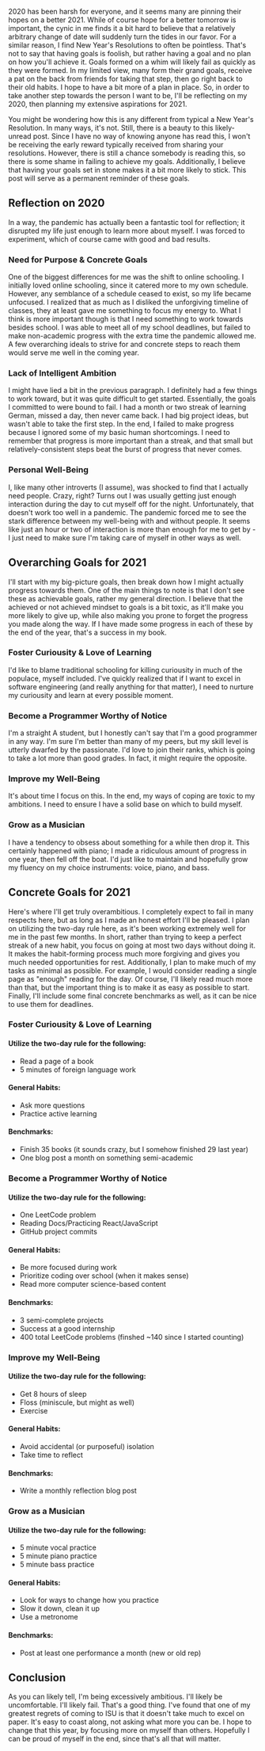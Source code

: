2020 has been harsh for everyone, and it seems many are pinning their hopes on a better 2021. While of course hope for a better tomorrow is important,
the cynic in me finds it a bit hard to believe that a relatively arbitrary change of date will suddenly turn the tides in our favor. For a similar
reason, I find New Year's Resolutions to often be pointless. That's not to say that having goals is foolish, but rather having a goal and no plan
on how you'll achieve it. Goals formed on a whim will likely fail as quickly as they were formed. In my limited view, many form their grand goals,
receive a pat on the back from friends for taking that step, then go right back to their old habits. I hope to have a bit more of a plan in place. 
So, in order to take another step towards the person I want to be, I'll be reflecting on my 2020, then planning my extensive aspirations for 2021.

You might be wondering how this is any different from typical a New Year's Resolution. In many ways, it's not. Still, there is a beauty to this likely-unread 
post. Since I have no way of knowing anyone has read this, I won't be receiving the early reward typically received from sharing your resolutions. 
However, there is still a chance somebody is reading this, so there is some shame in failing to achieve my goals. Additionally, I believe that having your 
goals set in stone makes it a bit more likely to stick. This post will serve as a permanent reminder of these goals. 


## Reflection on 2020
In a way, the pandemic has actually been a fantastic tool for reflection; it disrupted my life just enough to learn more about myself. I was forced to
experiment, which of course came with good and bad results.

### Need for Purpose & Concrete Goals
One of the biggest differences for me was the shift to online schooling. I initially loved online schooling, since it catered more to my own schedule. However, 
any semblance of a schedule ceased to exist, so my life became unfocused. I realized that as much as I disliked the unforgiving timeline of classes, they at 
least gave me something to focus my energy to. What I think is more important though is that I need something to work towards besides school. I was able to 
meet all of my school deadlines, but failed to make non-academic progress with the extra time the pandemic allowed me. A few overarching ideals to strive for
and concrete steps to reach them would serve me well in the coming year.

### Lack of Intelligent Ambition
I might have lied a bit in the previous paragraph. I definitely had a few things to work toward, but it was quite difficult to get started. Essentially, the 
goals I committed to were bound to fail. I had a month or two streak of learning German, missed a day, then never came back. I had big project ideas, but wasn't
able to take the first step. In the end, I failed to make progress because I ignored some of my basic human shortcomings. I need to remember that progress is more 
important than a streak, and that small but relatively-consistent steps beat the burst of progress that never comes.

### Personal Well-Being
I, like many other introverts (I assume), was shocked to find that I actually need people. Crazy, right? Turns out I was usually getting just enough interaction
during the day to cut myself off for the night. Unfortunately, that doesn't work too well in a pandemic. The pandemic forced me to see the stark difference between
my well-being with and without people. It seems like just an hour or two of interaction is more than enough for me to get by - I just need to make sure I'm taking
care of myself in other ways as well.

## Overarching Goals for 2021
I'll start with my big-picture goals, then break down how I might actually progress towards them. One of the main things to note is that I don't see these as 
achievable goals, rather my general direction. I believe that the achieved or not achieved mindset to goals is a bit toxic, as it'll make you more likely to give
up, while also making you prone to forget the progress you made along the way. If I have made some progress in each of these by the end of the year, that's a 
success in my book.

### Foster Curiousity & Love of Learning
I'd like to blame traditional schooling for killing curiousity in much of the populace, myself included. I've quickly realized that if I want to excel in software
engineering (and really anything for that matter), I need to nurture my curiousity and learn at every possible moment.

### Become a Programmer Worthy of Notice
I'm a straight A student, but I honestly can't say that I'm a good programmer in any way. I'm sure I'm better than many of my peers, but my skill level is utterly
dwarfed by the passionate. I'd love to join their ranks, which is going to take a lot more than good grades. In fact, it might require the opposite.

### Improve my Well-Being
It's about time I focus on this. In the end, my ways of coping are toxic to my ambitions. I need to ensure I have a solid base on which to build myself.

### Grow as a Musician
I have a tendency to obsess about something for a while then drop it. This certainly happened with piano; I made a ridiculous amount of progress in one year, then
fell off the boat. I'd just like to maintain and hopefully grow my fluency on my choice instruments: voice, piano, and bass.

## Concrete Goals for 2021
Here's where I'll get truly overambitious. I completely expect to fail in many respects here, but as long as I made an honest effort I'll be pleased. I plan on
utilizing the two-day rule here, as it's been working extremely well for me in the past few months. In short, rather than trying to keep a perfect streak of a new
habit, you focus on going at most two days without doing it. It makes the habit-forming process much more forgiving and gives you much needed opportunities for
rest. Additionally, I plan to make much of my tasks as minimal as possible. For example, I would consider reading a single page as "enough" reading for the day.
Of course, I'll likely read much more than that, but the important thing is to make it as easy as possible to start. Finally, I'll include some final concrete
benchmarks as well, as it can be nice to use them for deadlines.

### Foster Curiousity & Love of Learning

#### Utilize the two-day rule for the following:
- Read a page of a book
- 5 minutes of foreign language work

#### General Habits:
- Ask more questions
- Practice active learning

#### Benchmarks:
- Finish 35 books (it sounds crazy, but I somehow finished 29 last year)
- One blog post a month on something semi-academic

### Become a Programmer Worthy of Notice

#### Utilize the two-day rule for the following:
- One LeetCode problem
- Reading Docs/Practicing React/JavaScript
- GitHub project commits

#### General Habits:
- Be more focused during work
- Prioritize coding over school (when it makes sense)
- Read more computer science-based content

#### Benchmarks:
- 3 semi-complete projects
- Success at a good internship
- 400 total LeetCode problems (finshed ~140 since I started counting)

### Improve my Well-Being

#### Utilize the two-day rule for the following:
- Get 8 hours of sleep
- Floss (miniscule, but might as well)
- Exercise

#### General Habits:
- Avoid accidental (or purposeful) isolation
- Take time to reflect

#### Benchmarks:
- Write a monthly reflection blog post

### Grow as a Musician

#### Utilize the two-day rule for the following:
- 5 minute vocal practice
- 5 minute piano practice
- 5 minute bass practice

#### General Habits:
- Look for ways to change how you practice
- Slow it down, clean it up
- Use a metronome

#### Benchmarks:
- Post at least one performance a month (new or old rep)

## Conclusion
As you can likely tell, I'm being excessively ambitious. I'll likely be uncomfortable. I'll likely fail. That's a good thing. I've found that one of 
my greatest regrets of coming to ISU is that it doesn't take much to excel on paper. It's easy to coast along, not asking what more you can be. I hope 
to change that this year, by focusing more on myself than others. Hopefully I can be proud of myself in the end, since that's all that will matter.
